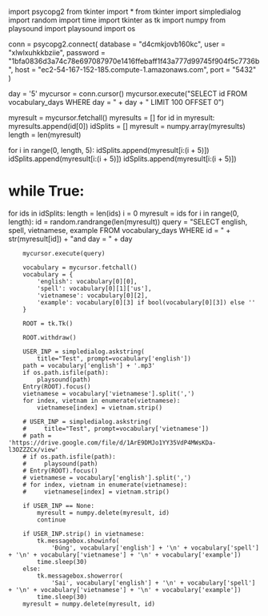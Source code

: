 import psycopg2
from tkinter import *
from tkinter import simpledialog
import random
import time
import tkinter as tk
import numpy
from playsound import playsound
import os

conn = psycopg2.connect(
    database = "d4cmkjovb160kc", 
    user = "xlwlxuhkkbziie", 
    password = "1bfa0836d3a74c78e697087970e1416ffebaff1f43a777d99745f904f5c7736b", 
    host = "ec2-54-167-152-185.compute-1.amazonaws.com", 
    port = "5432"
)

day = '5'
mycursor = conn.cursor()
mycursor.execute("SELECT id FROM vocabulary_days WHERE day = " + day + " LIMIT 100 OFFSET 0")

myresult = mycursor.fetchall()
myresults = []
for id in myresult:
    myresults.append(id[0])
idSplits = []
myresult = numpy.array(myresults)
length = len(myresult)

for i in range(0, length, 5):
    idSplits.append(myresult[i:(i + 5)])
    idSplits.append(myresult[i:(i + 5)])
    idSplits.append(myresult[i:(i + 5)])

# while True:
for ids in idSplits:
    length = len(ids)
    i = 0
    myresult = ids
    for i in range(0, length):
        id = random.randrange(len(myresult))
        query = "SELECT english, spell, vietnamese, example FROM vocabulary_days WHERE id = " + \
            str(myresult[id]) + "and day = " + day

        mycursor.execute(query)

        vocabulary = mycursor.fetchall()
        vocabulary = {
            'english': vocabulary[0][0],
            'spell': vocabulary[0][1]['us'],
            'vietnamese': vocabulary[0][2],
            'example': vocabulary[0][3] if bool(vocabulary[0][3]) else ''
        }

        ROOT = tk.Tk()

        ROOT.withdraw()
        
        USER_INP = simpledialog.askstring(
            title="Test", prompt=vocabulary['english'])
        path = vocabulary['english'] + '.mp3'
        if os.path.isfile(path):
            playsound(path)
        Entry(ROOT).focus()
        vietnamese = vocabulary['vietnamese'].split(',')
        for index, vietnam in enumerate(vietnamese):
            vietnamese[index] = vietnam.strip()

        # USER_INP = simpledialog.askstring(
        #     title="Test", prompt=vocabulary['vietnamese'])
        # path = 'https://drive.google.com/file/d/1ArE9DMJo1YY35VdP4MWsKDa-l3OZZZCx/view'
        # if os.path.isfile(path):
        #     playsound(path)
        # Entry(ROOT).focus()
        # vietnamese = vocabulary['english'].split(',')
        # for index, vietnam in enumerate(vietnamese):
        #     vietnamese[index] = vietnam.strip()

        if USER_INP == None:
            myresult = numpy.delete(myresult, id)
            continue

        if USER_INP.strip() in vietnamese:
            tk.messagebox.showinfo(
                'Đúng', vocabulary['english'] + '\n' + vocabulary['spell'] + '\n' + vocabulary['vietnamese'] + '\n' + vocabulary['example'])
            time.sleep(30)
        else:
            tk.messagebox.showerror(
                'Sai', vocabulary['english'] + '\n' + vocabulary['spell'] + '\n' + vocabulary['vietnamese'] + '\n' + vocabulary['example'])
            time.sleep(30)
        myresult = numpy.delete(myresult, id)
